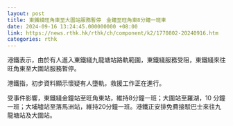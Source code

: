 ```yaml
---
layout: post
title: 東鐵綫旺角東至大圍站服務暫停　金鐘至旺角東8分鐘一班車
date: 2024-09-16 13:24:45.000000000 +08:00
link: https://news.rthk.hk/rthk/ch/component/k2/1770802-20240916.htm
categories: rthk
---
```


港鐵表示，由於有人進入東鐵綫九龍塘站路軌範圍，東鐵綫服務受阻，東鐵綫來往旺角東至大圍站服務暫停。

港鐵指，初步資料顯示懷疑有人墮軌，救援工作正在進行。

受事件影響，東鐵綫金鐘站至旺角東站，維持8分鐘一班；大圍站至羅湖，10 分鐘一班；大埔墟站至落馬洲站，維持20分鐘一班。港鐵正安排免費接駁巴士來往九龍塘站及大圍站。
